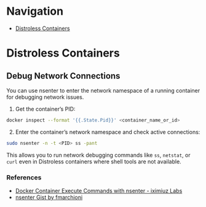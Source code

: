 # Navigation
 - [Distroless Containers](#distroless-containers)

# Distroless Containers
## Debug Network Connections
You can use nsenter to enter the network namespace of a running container for debugging network issues.

1. Get the container’s PID:
```bash
docker inspect --format '{{.State.Pid}}' <container_name_or_id>
```
2. Enter the container’s network namespace and check active connections:
```bash
sudo nsenter -n -t <PID> ss -pant
```
This allows you to run network debugging commands like `ss`, `netstat`, or `curl` even in Distroless containers where shell tools are not available.

### References
- [Docker Container Execute Commands with nsenter - iximiuz Labs](https://labs.iximiuz.com/challenges/docker-container-execute-commands-with-nsenter)
- [nsenter Gist by fmarchioni](https://gist.github.com/fmarchioni/5f1faf6586e6f371974a22078234fb09)